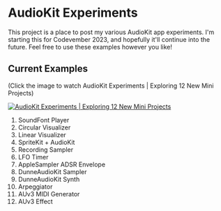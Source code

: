 # AudioKit Experiments
This project is a place to post my various AudioKit app experiments. I'm starting this for Codevember 2023, and hopefully it'll continue into the future. Feel free to use these examples however you like!
## Current Examples
(Click the image to watch AudioKit Experiments | Exploring 12 New Mini Projects)

[![AudioKit Experiments | Exploring 12 New Mini Projects](https://img.youtube.com/vi/tCx_KHUsAoA/0.jpg)](https://youtu.be/tCx_KHUsAoA "AudioKit Experiments | Exploring 12 New Mini Projects")
1. SoundFont Player
2. Circular Visualizer
3. Linear Visualizer
4. SpriteKit + AudioKit
5. Recording Sampler
6. LFO Timer
7. AppleSampler ADSR Envelope
8. DunneAudioKit Sampler
9. DunneAudioKit Synth
10. Arpeggiator
11. AUv3 MIDI Generator
12. AUv3 Effect
